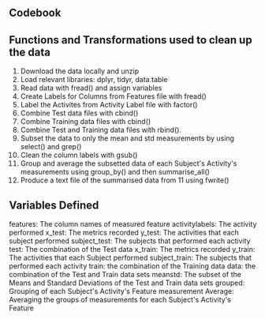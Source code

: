 
## Codebook

## Functions and Transformations used to clean up the data

1. Download the data locally and unzip
2. Load relevant libraries: dplyr, tidyr, data.table
3. Read data with fread() and assign variables
4. Create Labels for Columns from Features file with fread()
5. Label the Activites from Activity Label file with factor()
6. Combine Test data files with cbind()
7. Combine Training data files with cbind()
8. Combine Test and Training data files with rbind(). 
9. Subset the data to only the mean and std measurements by using select() and grep()
10. Clean the column labels with gsub()
11. Group and average the subsetted data of each Subject's Activity's measurements using group_by() and then summarise_all()
12. Produce a text file of the summarised data from 11 using fwrite()

## Variables Defined

features: The column names of measured feature
activitylabels: The activity performed
x_test: The metrics recorded
y_test: The activities that each subject performed
subject_test: The subjects that performed each activity
test: The combination of the Test data
x_train: The metrics recorded
y_train: The activities that each Subject performed
subject_train: The subjects that performed each activity
train: the combination of the Training data
data: the combination of the Test and Train data sets
meanstd: The subset of the Means and Standard Deviations of the Test and            Train data sets
grouped: Grouping of each Subject's Activity's Feature measurement
Average: Averaging the groups of measurements for each Subject's Activity's          Feature


